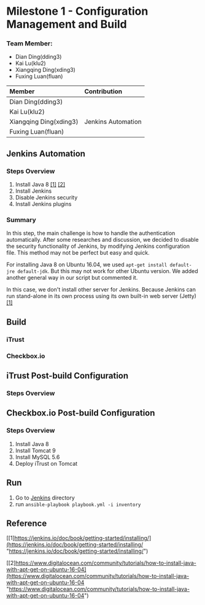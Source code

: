 # Milestone 1 - Configuration Management and Build #

### Team Member:

  * Dian Ding(dding3)  
  * Kai Lu(klu2)   
  * Xiangqing Ding(xding3)  
  * Fuxing Luan(fluan)  

| Member                 | Contribution |
| :---                   | :--- |
| Dian Ding(dding3)      |              |
| Kai Lu(klu2)           |              |
| Xiangqing Ding(xding3) | Jenkins Automation |
| Fuxing Luan(fluan)     |                    |

## Jenkins Automation ##


### Steps Overview ###

1. Install Java 8 [[1]](https://jenkins.io/doc/book/getting-started/installing/)
[[2]](https://www.digitalocean.com/community/tutorials/how-to-install-java-with-apt-get-on-ubuntu-16-04)
2. Install Jenkins
3. Disable Jenkins security
4. Install Jenkins plugins

### Summary ###
In this step, the main challenge is how to handle the authentication automatically. After some researches and discussion, we decided to disable the security functionality of Jenkins, by modifying Jenkins configuration file. This method may not be perfect but easy and quick.

For installing Java 8 on Ubuntu 16.04, we used `apt-get install default-jre default-jdk`. But this may not work for other Ubuntu version. We added another general way in our script but commented it.

In this case, we don't install other server for Jenkins. Because Jenkins can run stand-alone in its own process using its own built-in web server (Jetty)
[[1]](https://jenkins.io/doc/book/getting-started/installing/)


## Build ##


### iTrust ###

### Checkbox.io ###


## iTrust Post-build Configuration ##

### Steps Overview ###

## Checkbox.io Post-build Configuration ##

### Steps Overview ###
1. Install Java 8
2. Install Tomcat 9
3. Install MySQL 5.6
4. Deploy iTrust on Tomcat

## Run ##

1. Go to [Jenkins](Jenkins) directory
2. run `ansible-playbook playbook.yml -i inventory`


## Reference ##
[[1]https://jenkins.io/doc/book/getting-started/installing/](https://jenkins.io/doc/book/getting-started/installing/ "https://jenkins.io/doc/book/getting-started/installing/")

[[2]https://www.digitalocean.com/community/tutorials/how-to-install-java-with-apt-get-on-ubuntu-16-04](https://www.digitalocean.com/community/tutorials/how-to-install-java-with-apt-get-on-ubuntu-16-04 "https://www.digitalocean.com/community/tutorials/how-to-install-java-with-apt-get-on-ubuntu-16-04")

